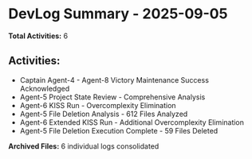 # DevLog Summary - 2025-09-05

**Total Activities:** 6

## Activities:
- Captain Agent-4 - Agent-8 Victory Maintenance Success Acknowledged
- Agent-5 Project State Review - Comprehensive Analysis
- Agent-6 KISS Run - Overcomplexity Elimination
- Agent-5 File Deletion Analysis - 612 Files Analyzed
- Agent-6 Extended KISS Run - Additional Overcomplexity Elimination
- Agent-5 File Deletion Execution Complete - 59 Files Deleted

**Archived Files:** 6 individual logs consolidated
